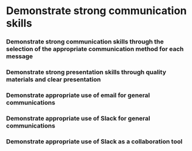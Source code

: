 # Demonstrate strong communication skills

### Demonstrate strong communication skills through the selection of the appropriate communication method for each message

### Demonstrate strong presentation skills through quality materials and clear presentation

### Demonstrate appropriate use of email for general communications

### Demonstrate appropriate use of Slack for general communications

### Demonstrate appropriate use of Slack as a collaboration tool